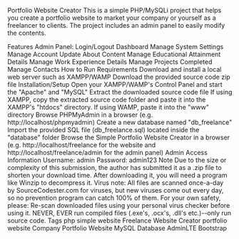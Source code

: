 Portfolio Website Creator
This is a simple PHP/MySQLi project that helps you create a portfolio website to market your company or yourself as a freelancer to clients. The project includes an admin panel to easily modify the contents.

Features
Admin Panel:
Login/Logout
Dashboard
Manage System Settings
Manage Account
Update About Content
Manage Educational Attainment Details
Manage Work Experience Details
Manage Projects Completed
Manage Contacts
How to Run
Requirements
Download and install a local web server such as XAMPP/WAMP
Download the provided source code zip file
Installation/Setup
Open your XAMPP/WAMP's Control Panel and start the "Apache" and "MySQL"
Extract the downloaded source code file
If using XAMPP, copy the extracted source code folder and paste it into the XAMPP's "htdocs" directory. If using WAMP, paste it into the "www" directory
Browse PHPMyAdmin in a browser (e.g. http://localhost/phpmyadmin)
Create a new database named "db_freelance"
Import the provided SQL file (db_freelance.sql) located inside the "database" folder
Browse the Simple Portfolio Website Creator in a browser (e.g. http://localhost/freelance for the website and http://localhost/freelance/admin for the admin panel)
Admin Access Information
Username: admin
Password: admin123
Note
Due to the size or complexity of this submission, the author has submitted it as a .zip file to shorten your download time. After downloading it, you will need a program like Winzip to decompress it.
Virus note: All files are scanned once-a-day by SourceCodester.com for viruses, but new viruses come out every day, so no prevention program can catch 100% of them. For your own safety, please:
Re-scan downloaded files using your personal virus checker before using it.
NEVER, EVER run compiled files (.exe's, .ocx's, .dll's etc.)--only run source code.
Tags
php
simple website
Freelance Website Creator
portfolio website
Company Portfolio Website
MySQL Database
AdminLTE
Bootstrap
